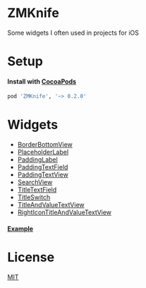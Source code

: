 # ZMKnife
Some widgets I often used in projects for iOS

# Setup

#### Install with [CocoaPods](http://cocoapods.org/)

```ruby
pod 'ZMKnife', '~> 0.2.0'
```

# Widgets

* [BorderBottomView](Source/BorderBottomView.swift)
* [PlaceholderLabel](Source/PlaceholderLabel.swift)
* [PaddingLabel](Source/PaddingLabel.swift)
* [PaddingTextField](Source/PaddingTextField.swift)
* [PaddingTextView](Source/PaddingTextView.swift)
* [SearchView](Source/SearchView.swift)
* [TitleTextField](Source/TitleTextField.swift)
* [TitleSwitch](Source/TitleSwitch.swift)
* [TitleAndValueTextView](Source/TitleAndValueTextView.swift)
* [RightIconTitleAndValueTextView](Source/RightIconTitleAndValueTextView.swift)

#### [Example](Example/Example/ViewController.swift)

# License

[MIT](LICENSE)